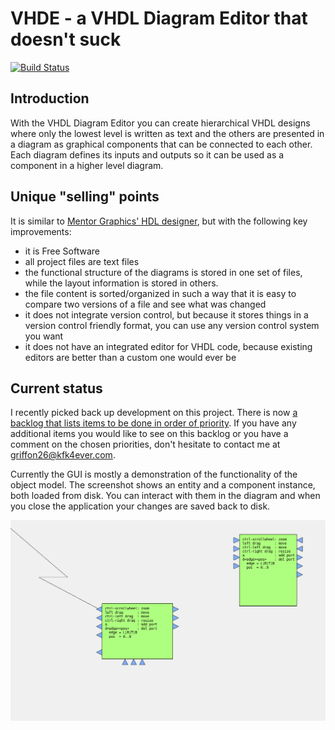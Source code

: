 # VHDE - a VHDL Diagram Editor that doesn't suck

[![Build Status](https://travis-ci.org/Griffon26/vhde.svg?branch=master)](https://travis-ci.org/Griffon26/vhde)

## Introduction

With the VHDL Diagram Editor you can create hierarchical VHDL designs where
only the lowest level is written as text and the others are presented in a
diagram as graphical components that can be connected to each other.  Each
diagram defines its inputs and outputs so it can be used as a component in
a higher level diagram.

## Unique "selling" points

It is similar to [Mentor Graphics' HDL designer][1], but with the following
key improvements:
* it is Free Software
* all project files are text files
* the functional structure of the diagrams is stored in one set of files,
  while the layout information is stored in others.
* the file content is sorted/organized in such a way that it is easy to
  compare two versions of a file and see what was changed
* it does not integrate version control, but because it stores things in
  a version control friendly format, you can use any version control
  system you want
* it does not have an integrated editor for VHDL code, because existing
  editors are better than a custom one would ever be
  
[1]: https://www.mentor.com/products/fpga/hdl_design/hdl_designer_series/

## Current status

I recently picked back up development on this project. There is now [a backlog
that lists items to be done in order of priority](docs/backlog.md). If you have
any additional items you would like to see on this backlog or you have a
comment on the chosen priorities, don't hesitate to contact me at
griffon26@kfk4ever.com.

Currently the GUI is mostly a demonstration of the functionality of the object
model.  The screenshot shows an entity and a component instance, both loaded
from disk. You can interact with them in the diagram and when you close the
application your changes are saved back to disk.

![A screenshot](/docs/images/screenshot.png?raw=true)

